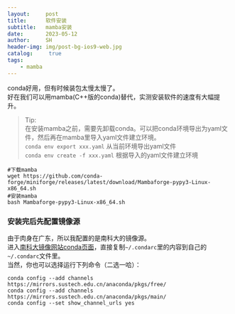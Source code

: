 ```yaml
---
layout:     post
title:      软件安装
subtitle:   mamba安装
date:       2023-05-12
author:     SH
header-img: img/post-bg-ios9-web.jpg
catalog: 	 true
tags:
    - mamba
---
```

conda好用，但有时候装包太慢太慢了。   
好在我们可以用mamba(C++版的conda)替代，实测安装软件的速度有大幅提升。

>Tip:   
>在安装mamba之前，需要先卸载conda。可以把conda环境导出为yaml文件，然后再在mamba里导入yaml文件建立环境。  
>`conda env export xxx.yaml`  从当前环境导出yaml文件   
>`conda env create -f xxx.yaml`  根据导入的yaml文件建立环境   


```
#下载mamba
wget https://github.com/conda-forge/miniforge/releases/latest/download/Mambaforge-pypy3-Linux-x86_64.sh
#安装mamba
bash Mambaforge-pypy3-Linux-x86_64.sh
```
### 安装完后先配置镜像源
由于肉身在广东，所以我配置的是南科大的镜像源。  
进入[南科大镜像网站conda页面](https://mirrors.sustech.edu.cn/help/anaconda.html)，直接复制`~/.condarc`里的内容到自己的`~/.condarc`文件里。  
当然，你也可以选择运行下列命令（二选一哈）：
```
conda config --add channels https://mirrors.sustech.edu.cn/anaconda/pkgs/free/
conda config --add channels https://mirrors.sustech.edu.cn/anaconda/pkgs/main/
conda config --set show_channel_urls yes
```
